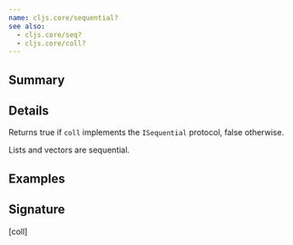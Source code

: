 ```yaml
---
name: cljs.core/sequential?
see also:
  - cljs.core/seq?
  - cljs.core/coll?
---
```


## Summary

## Details

Returns true if `coll` implements the `ISequential` protocol, false otherwise.

Lists and vectors are sequential.

## Examples

## Signature
[coll]
